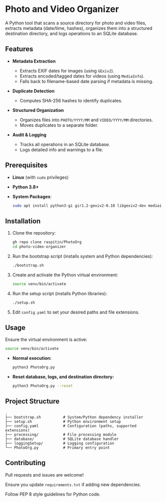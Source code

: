 # Photo and Video Organizer

A Python tool that scans a source directory for photo and video files, extracts metadata (date/time, hashes), organizes them into a structured destination directory, and logs operations to an SQLite database.

## Features

* **Metadata Extraction**

  * Extracts EXIF dates for images (using `GExiv2`).
  * Extracts encoded/tagged dates for videos (using `MediaInfo`).
  * Falls back to filename-based date parsing if metadata is missing.
* **Duplicate Detection**

  * Computes SHA-256 hashes to identify duplicates.
* **Structured Organization**

  * Organizes files into `PHOTO/YYYY/MM` and `VIDEO/YYYY/MM` directories.
  * Moves duplicates to a separate folder.
* **Audit & Logging**

  * Tracks all operations in an SQLite database.
  * Logs detailed info and warnings to a file.

## Prerequisites

* **Linux** (with `sudo` privileges)
* **Python 3.8+**
* **System Packages**:

  ```bash
  sudo apt install python3-gi gir1.2-gexiv2-0.10 libgexiv2-dev mediainfo
  ```

## Installation

1. Clone the repository:

   ```bash
   gh repo clone raspitin/PhotoOrg
   cd photo-video-organizer
   ```
2. Run the bootstrap script (installs system and Python dependencies):

   ```bash
   ./bootstrap.sh
   ```
3. Create and activate the Python virtual environment:

   ```bash
   source venv/bin/activate
   ```
4. Run the setup script (installs Python libraries):

   ```bash
   ./setup.sh
   ```
5. Edit `config.yaml` to set your desired paths and file extensions.

## Usage

Ensure the virtual environment is active:

```bash
source venv/bin/activate
```

* **Normal execution:**

  ```bash
  python3 PhotoOrg.py
  ```
* **Reset database, logs, and destination directory:**

  ```bash
  python3 PhotoOrg.py --reset
  ```

## Project Structure

```plaintext
.
├── bootstrap.sh          # System/Python dependency installer
├── setup.sh              # Python environment setup
├── config.yaml           # Configuration (paths, supported extensions)
├── processing/           # File processing module
├── database/             # SQLite database handler
├── loggingSetup/         # Logging configuration
└── PhotoOrg.py           # Primary entry point
```

## Contributing

Pull requests and issues are welcome!

Ensure you update `requirements.txt` if adding new dependencies.

Follow PEP 8 style guidelines for Python code.
